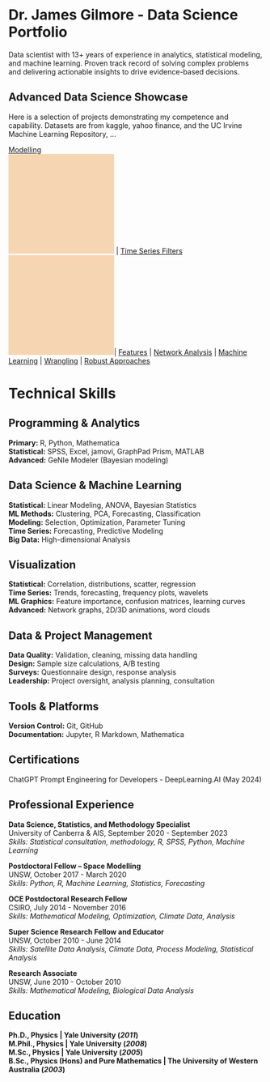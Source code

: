 # Dr. James Gilmore - Data Science Portfolio

Data scientist with 13+ years of experience in analytics, statistical modeling, and machine learning. Proven track record of solving complex problems and delivering actionable insights to drive evidence-based decisions.

## Advanced Data Science Showcase

Here is a selection of projects demonstrating my competence and capability. Datasets are  from kaggle, yahoo finance, and the UC Irvine Machine Learning Repository, ... 

[Modelling](https://www.linkedin.com/in/james-gilmore-5724821a/)  
![Modelling Project](images/image.JPG 'Modelling') | [Time Series Filters](https://www.linkedin.com/in/james-gilmore-5724821a/)  
 ![Time Series Filters Project](images/image.JPG 'TS')| 
[Features](https://www.linkedin.com/in/james-gilmore-5724821a/)  | [Network Analysis](https://www.linkedin.com/in/james-gilmore-5724821a/) | 
[Machine Learning](https://www.linkedin.com/in/james-gilmore-5724821a/) | [Wrangling](https://www.linkedin.com/in/james-gilmore-5724821a/) | [Robust Approaches](https://www.linkedin.com/in/james-gilmore-5724821a/)

# Technical Skills

## Programming & Analytics
**Primary:** R, Python, Mathematica  
**Statistical:** SPSS, Excel, jamovi, GraphPad Prism, MATLAB  
**Advanced:** GeNIe Modeler (Bayesian modeling)

## Data Science & Machine Learning
**Statistical:** Linear Modeling, ANOVA, Bayesian Statistics  
**ML Methods:** Clustering, PCA, Forecasting, Classification  
**Modeling:** Selection, Optimization, Parameter Tuning  
**Time Series:** Forecasting, Predictive Modeling  
**Big Data:** High-dimensional Analysis

## Visualization
**Statistical:** Correlation, distributions, scatter, regression  
**Time Series:** Trends, forecasting, frequency plots, wavelets  
**ML Graphics:** Feature importance, confusion matrices, learning curves  
**Advanced:** Network graphs, 2D/3D animations, word clouds

## Data & Project Management
**Data Quality:** Validation, cleaning, missing data handling  
**Design:** Sample size calculations, A/B testing  
**Surveys:** Questionnaire design, response analysis  
**Leadership:** Project oversight, analysis planning, consultation

## Tools & Platforms
**Version Control:** Git, GitHub  
**Documentation:** Jupyter, R Markdown, Mathematica


## Certifications

ChatGPT Prompt Engineering for Developers - DeepLearning.AI (May 2024)

## Professional Experience

**Data Science, Statistics, and Methodology Specialist**  
University of Canberra & AIS, September 2020 - September 2023  
_Skills: Statistical consultation, methodology, R, SPSS, Python, Machine Learning_

**Postdoctoral Fellow – Space Modelling**  
UNSW, October 2017 - March 2020  
_Skills: Python, R, Machine Learning, Statistics, Forecasting_

**OCE Postdoctoral Research Fellow**  
CSIRO, July 2014 - November 2016   
_Skills: Mathematical Modeling, Optimization, Climate Data, Analysis_

**Super Science Research Fellow and Educator**  
UNSW, October 2010 - June 2014  
_Skills: Satellite Data Analysis, Climate Data, Process Modeling, Statistical Analysis_

**Research Associate**  
UNSW, June 2010 - October 2010  
_Skills: Mathematical Modeling, Biological Data Analysis_


## Education
**Ph.D., Physics | Yale University (_2011_)**  
**M.Phil., Physics	| Yale University (_2008_)**  
**M.Sc., Physics	| Yale University (_2005_)**  
**B.Sc., Physics (Hons) and Pure Mathematics | The University of Western Australia (_2003_)**  


